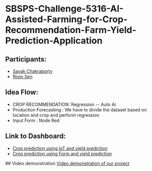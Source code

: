# SBSPS-Challenge-5316-AI-Assisted-Farming-for-Crop-Recommendation-Farm-Yield-Prediction-Application

## Participants:
<ul>
  <li><a href="https://github.com/Saychakr13">Sayak Chakraborty</a></li>
  <li><a href="https://github.com/RiomSen">Riom Sen</a></li>
</ul>

## Idea Flow:
<ul>
  <li>CROP RECOMMENDATION: Regression -- Auto Ai </li>
  <li>Production Forecasting : We have to divide the dataset based on location and crop and perform regression
  </li>
  <li>Input Form : Node Red</li>

</ul>

## Link to Dashboard:
<ul>
  <li><a href="https://node-red-xzncm-2021-07-13.mybluemix.net/ui/#!/1?socketid=giJ6IaM2tHlstZ7fAAAg">Crop prediction using IoT and yield prediction</a></li>
  <li><a href="https://node-red-rgxpi-2021-07-04.eu-gb.mybluemix.net/ui/#!/1?socketid=R3hw4osYE5ZfrEsGAAAL">Crop prediction using Form and yield prediction</a></li>
</ul>
## Video demonstration
<a href="https://drive.google.com/file/d/1SV3wfUUDYJJRMLDfsbuIwzpdGL2PR9Rk/view?usp=sharing">Video demonstration of our project</a>
